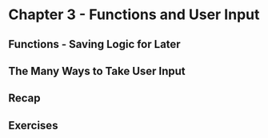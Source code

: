 # Chapter 3 - Functions and User Input

## Functions - Saving Logic for Later

## The Many Ways to Take User Input

## Recap

## Exercises